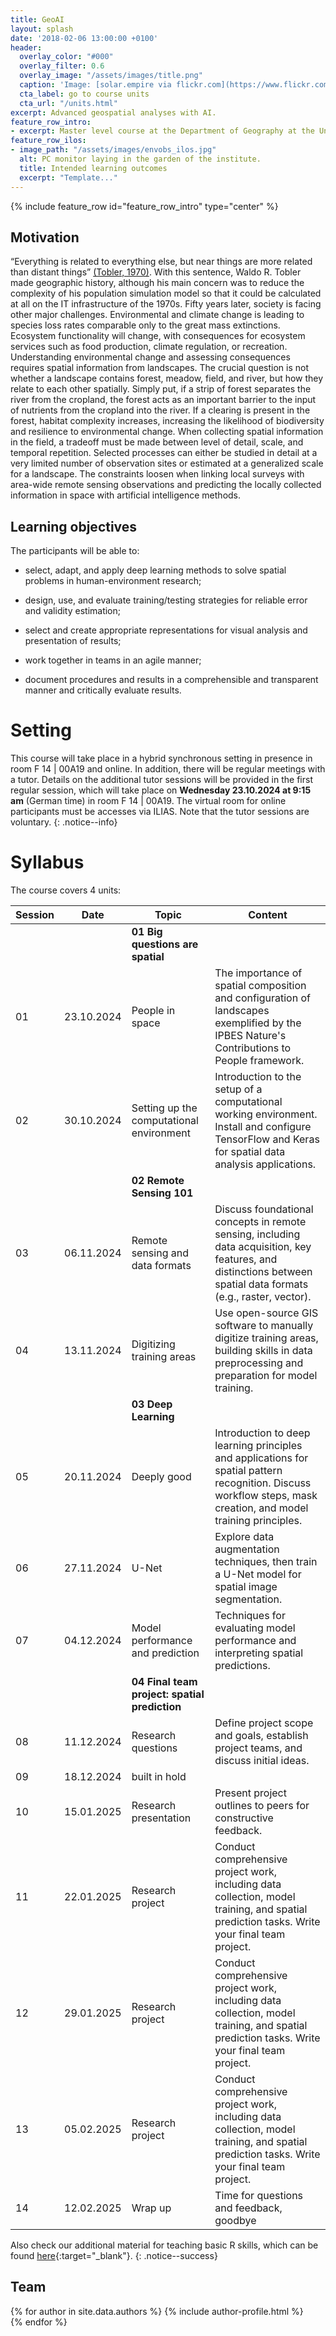 ```yaml
---
title: GeoAI
layout: splash
date: '2018-02-06 13:00:00 +0100'
header:
  overlay_color: "#000"
  overlay_filter: 0.6
  overlay_image: "/assets/images/title.png"
  caption: 'Image: [solar.empire via flickr.com](https://www.flickr.com/photos/solar-empire/23815961328/) [CC BY-NC 2.0 DEED](https://creativecommons.org/licenses/by-nc/2.0/)'
  cta_label: go to course units
  cta_url: "/units.html"
excerpt: Advanced geospatial analyses with AI.
feature_row_intro:
- excerpt: Master level course at the Department of Geography at the University of Marburg.
feature_row_ilos:
- image_path: "/assets/images/envobs_ilos.jpg"
  alt: PC monitor laying in the garden of the institute.
  title: Intended learning outcomes
  excerpt: "Template..."
---
```


{% include feature_row id="feature_row_intro" type="center" %}

## Motivation
“Everything is related to everything else, but near things are more related than distant things” [(Tobler, 1970)](https://www.tandfonline.com/doi/abs/10.2307/143141). With this sentence, Waldo R. Tobler made geographic history, although his main concern was to reduce the complexity of his population simulation model so that it could be calculated at all on the IT infrastructure of the 1970s.
Fifty years later, society is facing other major challenges. Environmental and climate change is leading to species loss rates comparable only to the great mass extinctions. Ecosystem functionality will change, with consequences for ecosystem services such as food production, climate regulation, or recreation.
Understanding environmental change and assessing consequences requires spatial information from landscapes. The crucial question is not whether a landscape contains forest, meadow, field, and river, but how they relate to each other spatially. Simply put, if a strip of forest separates the river from the cropland, the forest acts as an important barrier to the input of nutrients from the cropland into the river. If a clearing is present in the forest, habitat complexity increases, increasing the likelihood of biodiversity and resilience to environmental change. 
When collecting spatial information in the field, a tradeoff must be made between level of detail, scale, and temporal repetition. Selected processes can either be studied in detail at a very limited number of observation sites or estimated at a generalized scale for a landscape. The constraints loosen when linking local surveys with area-wide remote sensing observations and predicting the locally collected information in space with artificial intelligence methods.


## Learning objectives
The participants will be able to:

* select, adapt, and apply deep learning methods to solve spatial problems in human-environment research;

* design, use, and evaluate training/testing strategies for reliable error and validity estimation;

* select and create appropriate representations for visual analysis and presentation of results;

* work together in teams in an agile manner;

* document procedures and results in a comprehensible and transparent manner and critically evaluate results.


# Setting

This course will take place in a hybrid synchronous setting in presence in room F 14 | 00A19 and online. 
In addition, there will be regular meetings with a tutor. 
Details on the additional tutor sessions will be provided in the first regular session, which will take place on **Wednesday 23.10.2024 at 9:15 am** (German time) in room F 14 | 00A19. 
The virtual room for online participants must be accesses via ILIAS. 
Note that the tutor sessions are voluntary.
{: .notice--info}


# Syllabus
The course covers 4 units:

| Session | Date | Topic | Content |
|---------|------|-------|---------|
||| **01 Big questions are spatial** |
| 01 | 23.10.2024 | People in space | The importance of spatial composition and configuration of landscapes exemplified by the IPBES Nature's Contributions to People framework. |
| 02 | 30.10.2024 | Setting up the computational environment | Introduction to the setup of a computational working environment. Install and configure TensorFlow and Keras for spatial data analysis applications. |
||| **02 Remote Sensing 101** |
| 03 | 06.11.2024 | Remote sensing and data formats | Discuss foundational concepts in remote sensing, including data acquisition, key features, and distinctions between spatial data formats (e.g., raster, vector). |
| 04 | 13.11.2024 | Digitizing training areas | Use open-source GIS software to manually digitize training areas, building skills in data preprocessing and preparation for model training. |
||| **03 Deep Learning** |
| 05 | 20.11.2024 | Deeply good | Introduction to deep learning principles and applications for spatial pattern recognition. Discuss workflow steps, mask creation, and model training principles.
| 06 | 27.11.2024 | U-Net | Explore data augmentation techniques, then train a U-Net model for spatial image segmentation. |
| 07 | 04.12.2024 | Model performance and prediction | Techniques for evaluating model performance and interpreting spatial predictions. |
||| **04 Final team project: spatial prediction** |
| 08 | 11.12.2024 | Research questions | Define project scope and goals, establish project teams, and discuss initial ideas. |
| 09 | 18.12.2024 | built in hold |  |
| 10 | 15.01.2025 | Research presentation | Present project outlines to peers for constructive feedback. |
| 11 | 22.01.2025 | Research project |Conduct comprehensive project work, including data collection, model training, and spatial prediction tasks. Write your final team project. |
| 12 | 29.01.2025 | Research project |Conduct comprehensive project work, including data collection, model training, and spatial prediction tasks. Write your final team project. |
| 13 | 05.02.2025 | Research project | Conduct comprehensive project work, including data collection, model training, and spatial prediction tasks. Write your final team project. |
| 14 | 12.02.2025 | Wrap up | Time for questions and feedback, goodbye |




<!--
| Unit | Topic | Learning Content |
|-------------|-------|-------------|
|**01**| **Big questions are spatial** |On the invalidity of the first law of geography in heterogeneous spaces.|
|**02**| **Remote sensing 101** |A brief introduction to remote sensing using optical sensors as an example.|
|**03**| **Deep learning** |Deep-learning and spatial patterns.|
|**04**| **Final team project: spatial prediction** |From curiosity to research question and project planning.|
-->


Also check our additional material for teaching basic R skills, 
which can be found [here](https://geomoer.github.io/moer-base-r/){:target="_blank"}.
{: .notice--success}




## Team

{% for author in site.data.authors %}
  {% include author-profile.html %}
 <br />
{% endfor %}
